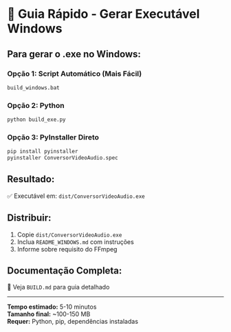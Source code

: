 # 🚀 Guia Rápido - Gerar Executável Windows

## Para gerar o .exe no Windows:

### Opção 1: Script Automático (Mais Fácil)
```cmd
build_windows.bat
```

### Opção 2: Python
```bash
python build_exe.py
```

### Opção 3: PyInstaller Direto
```bash
pip install pyinstaller
pyinstaller ConversorVideoAudio.spec
```

## Resultado:
✅ Executável em: `dist/ConversorVideoAudio.exe`

## Distribuir:
1. Copie `dist/ConversorVideoAudio.exe`
2. Inclua `README_WINDOWS.md` com instruções
3. Informe sobre requisito do FFmpeg

## Documentação Completa:
📖 Veja `BUILD.md` para guia detalhado

---

**Tempo estimado:** 5-10 minutos  
**Tamanho final:** ~100-150 MB  
**Requer:** Python, pip, dependências instaladas
